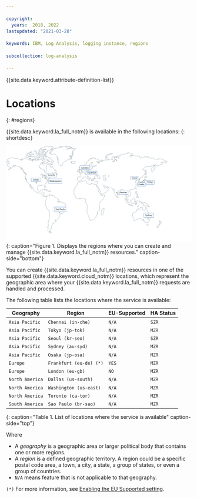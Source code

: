 ```yaml
---

copyright:
  years:  2018, 2022
lastupdated: "2021-03-28"

keywords: IBM, Log Analysis, logging instance, regions

subcollection: log-analysis

---
```


{{site.data.keyword.attribute-definition-list}}

# Locations
{: #regions}

{{site.data.keyword.la_full_notm}} is available in the following locations:
{: shortdesc}


![The image shows the locations where the {{site.data.keyword.la_full_notm}} service is available.](images/world-map_min.png)
{: caption="Figure 1. Displays the regions where you can create and manage {{site.data.keyword.la_full_notm}} resources." caption-side="bottom"}

You can create {{site.data.keyword.la_full_notm}} resources in one of the supported {{site.data.keyword.cloud_notm}} locations, which represent the geographic area where your {{site.data.keyword.la_full_notm}} requests are handled and processed. 


The following table lists the locations where the service is available:

| Geography             | Region                   | EU-Supported | HA Status |
|-----------------------|--------------------------|--------------|-----------|
| `Asia Pacific`        | `Chennai (in-che)`       | `N/A`        | `SZR`     |
| `Asia Pacific`        | `Tokyo (jp-tok)`         | `N/A`        | `MZR`     |
| `Asia Pacific`        | `Seoul (kr-seo)`         | `N/A`        | `SZR`     |
| `Asia Pacific`        | `Sydney (au-syd)`        | `N/A`        | `MZR`     |
| `Asia Pacific`        | `Osaka (jp-osa)`         | `N/A`        | `MZR`     |
| `Europe`              | `Frankfurt (eu-de) (*)`  | `YES`        | `MZR`     |
| `Europe`              | `London (eu-gb)`         | `NO`         | `MZR`     |
| `North America`       | `Dallas (us-south)`      | `N/A`        | `MZR`     |
| `North America`       | `Washington (us-east)`   | `N/A`        | `MZR`     |
| `North America`       | `Toronto (ca-tor)`       | `N/A`        | `MZR`     |
| `South America`       | `Sao Paulo (br-sao)`     | `N/A`        | `MZR`     |
{: caption="Table 1. List of locations where the service is available" caption-side="top"} 

Where
* A *geography* is a geographic area or larger political body that contains one or more regions.
* A *region* is a defined geographic territory. A region could be a specific postal code area, a town, a city, a state, a group of states, or even a group of countries. 
* `N/A` means feature that is not applicable to that geography.

`(*)` For more information, see [Enabling the EU Supported setting](/docs/account?topic=account-eu-hipaa-supported#bill_eusupported).





